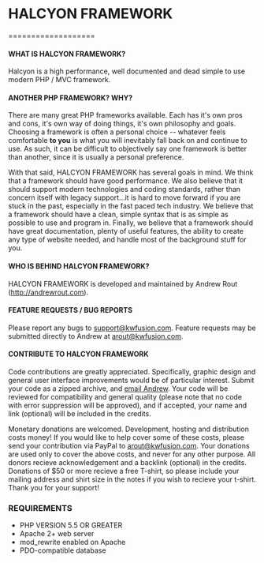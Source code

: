 # HALCYON FRAMEWORK
===================


#### WHAT IS HALCYON FRAMEWORK? ####
Halcyon is a high performance, well documented and dead simple to use modern PHP / MVC framework.

#### ANOTHER PHP FRAMEWORK? WHY? ####
There are many great PHP frameworks available. Each has it's own pros and cons, it's own way of doing things, it's own philosophy and goals. Choosing a framework is often a personal choice -- whatever feels comfortable <strong>to you</strong> is what you will inevitably fall back on and continue to use. As such, it can be difficult to objectively say one framework is better than another, since it is usually a personal preference.

With that said, HALCYON FRAMEWORK has several goals in mind. We think that a framework should have good performance. We also believe that it should support modern technologies and coding standards, rather than concern itself with legacy support...it is hard to move forward if you are stuck in the past, especially in the fast paced tech industry. We believe that a framework should have a clean, simple syntax that is as simple as possible to use and program in. Finally, we believe that a framework should have great documentation, plenty of useful features, the ability to create any type of website needed, and handle most of the background stuff for you.


#### WHO IS BEHIND HALCYON FRAMEWORK? ####
HALCYON FRAMEWORK is developed and maintained by Andrew Rout (http://andrewrout.com).

#### FEATURE REQUESTS / BUG REPORTS ####
Please report any bugs to support@kwfusion.com.
Feature requests may be submitted directly to Andrew at arout@kwfusion.com.

#### CONTRIBUTE TO HALCYON FRAMEWORK ####
Code contributions are greatly appreciated. Specifically, graphic design and general user interface improvements would be of particular interest. Submit your code as a zipped archive, and <a href="mailto:arout@halcyonframework.com">email Andrew</a>. Your code will be reviewed for compatibility and general quality (please note that no code with error suppression will be approved), and if accepted, your name and link (optional) will be included in the credits.

Monetary donations are welcomed. Development, hosting and distribution costs money! If you would like to help cover some of these costs, please send your contribution via PayPal to arout@kwfusion.com. Your donations are used only to cover the above costs, and never for any other purpose. All donors recieve acknowledgement and a backlink (optional) in the credits. Donations of $50 or more recieve a free T-shirt, so please include your mailing address and shirt size in the notes if you wish to recieve your t-shirt. Thank you for your support!


### REQUIREMENTS ###
- PHP VERSION 5.5 OR GREATER
- Apache 2+ web server
- mod_rewrite enabled on Apache
- PDO-compatible database

